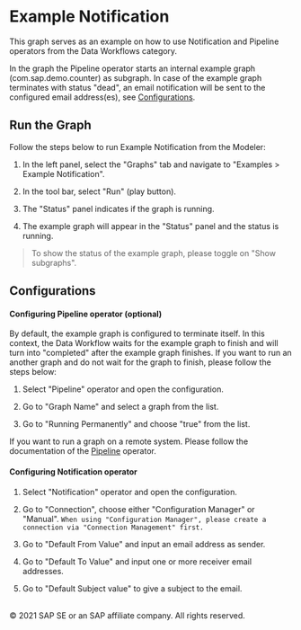 Example Notification
===========

This graph serves as an example on how to use Notification and Pipeline operators from the Data Workflows category.

In the graph the Pipeline operator starts an internal example graph (com.sap.demo.counter) as subgraph. In case of the example graph terminates with status "dead", an email notification will be sent to the configured email address(es), see [Configurations](#configurations).

## Run the Graph

Follow the steps below to run Example Notification from the Modeler:

1. In the left panel, select the "Graphs" tab and navigate to "Examples > Example Notification".

2. In the tool bar, select "Run" (play button).

3. The "Status" panel indicates if the graph is running.

4. The example graph will appear in the "Status" panel and the status is running.

> To show the status of the example graph, please toggle on "Show subgraphs".

## Configurations

#### Configuring Pipeline operator (optional)

By default, the example graph is configured to terminate itself. In this context, the Data Workflow waits for the example graph to finish and will turn into "completed" after the example graph finishes. If you want to run an another graph and do not wait for the graph to finish, please follow the steps below:

1. Select "Pipeline" operator and open the configuration.

2. Go to "Graph Name" and select a graph from the list.

3. Go to "Running Permanently" and choose "true" from the list.

If you want to run a graph on a remote system. Please follow the documentation of the [Pipeline](../../../../../operators/com/sap/dh/vflowpipeline#configuration-parameters) operator.

#### Configuring Notification operator

1. Select "Notification" operator and open the configuration.

2. Go to "Connection", choose either "Configuration Manager" or "Manual". `When using "Configuration Manager", please create a connection via "Connection Management" first.`

3. Go to "Default From Value" and input an email address as sender.

4. Go to "Default To Value" and input one or more receiver email addresses.

5. Go to "Default Subject value" to give a subject to the email.

<br>
<div class="footer"> &copy; 2021 SAP SE or an SAP affiliate company. All rights reserved.</div>
